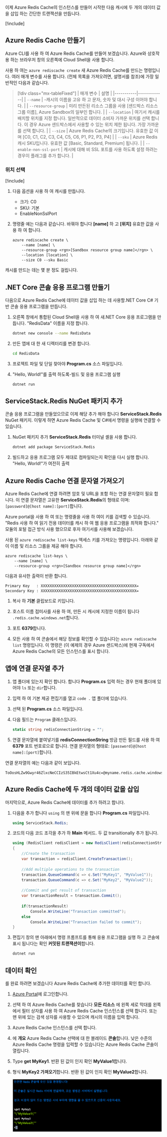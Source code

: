 이제 Azure Redis Cache의 인스턴스를 만들어 시작한 다음 캐시에 두 개의 데이터 값을 삽입 하는 간단한 트랜잭션을 만듭니다.

<!-- Activate the sandbox -->
[!include[](../../../includes/azure-sandbox-activate.md)]

## <a name="create-an-azure-redis-cache"></a>Azure Redis Cache 만들기

Azure CLI를 사용 하 여 Azure Redis Cache를 만들어 보겠습니다. Azure와 상호작용 하는 브라우저 창의 오른쪽에 Cloud Shell을 사용 합니다.

사용 하 여는 `azure rediscache create` 새 Azure Redis Cache를 만드는 명령입니다. 여러 매개 변수를 사용 합니다. (전체 목록을 가져오려면, 설명서를 참조)에 가장 일반적인 다음과 같습니다.

> [!div class="mx-tableFixed"]
> | 매개 변수 | 설명 |
> |-----------|-------------|
> | `--name`    | -캐시의 이름을 고유 하 고 문자, 숫자 및 대시 구성 이어야 합니다. |
> | `--resource-group` | 미리 만든된 리소스 그룹을 사용 <rgn>[샌드박스 리소스 그룹 이름]</rgn>, Azure Sandbox의 일부인 합니다. |
> | `--location` | 여기서 캐시를 배치할 위치를 지정 합니다. 일반적으로 데이터 소비자 가까운 위치를 선택 합니다. 이 경우 Azure 샌드박스에서 사용할 수 있는 위치 제한 됩니다. 가장 가까운를 선택 합니다. |
> | `--size` | Azure Redis Cache의 크기입니다. 유효한 값 이며 [C0, C1, C2, C3, C4, C5, C6, P1, P2, P3, P4] |
> | `--sku` | Azure Redis 캐시 SKU입니다. 유효한 값 [Basic, Standard, Premium] 됩니다. |
> | `--enable-non-ssl-port` | 캐시에 대해 비 SSL 포트를 사용 하도록 설정 하려는 경우이 플래그를 추가 합니다. |

### <a name="selecting-a-location"></a>위치 선택
<!-- Resource selection -->
[!include[](../../../includes/azure-sandbox-regions-first-mention-note.md)]

1. 다음 옵션을 사용 하 여 캐시를 만듭니다.
    - 크기: C0
    - SKU: 기본
    - EnableNonSslPort
    
1. 명령줄 예는 다음과 같습니다. 바꿔야 합니다 **[name]** 하 고 **[위치]** 유효한 값을 사용 하 여 합니다.

    ```azurecli
    azure rediscache create \
        --name [name] \
        --resource-group <rgn>[Sandbox resource group name]</rgn> \
        --location [location] \
        --size C0 --sku Basic
    ```

캐시를 만드는 데는 몇 분 정도 걸립니다.

## <a name="create-a-net-core-console-application"></a>.NET Core 콘솔 응용 프로그램 만들기

다음으로 Azure Redis Cache에 데이터 값을 삽입 하는 데 사용할.NET Core C# 기반 콘솔 응용 프로그램을 만듭니다.

1. 오른쪽 창에서 통합된 Cloud Shell을 사용 하 여 새.NET Core 응용 프로그램을 만듭니다. "RedisData" 이름을 지정 합니다.

    ```bash
    dotnet new console --name RedisData
    ```
    
1. 만든 앱에 대 한 새 디렉터리를 변경 합니다.

    ```bash
    cd RedisData
    ```
    
1. 프로젝트 파일 및 단일 찾아야 **Program.cs** 소스 파일입니다.

1. "Hello, World!"를 출력 하도록-빌드 및 응용 프로그램 실행

    ```bash
    dotnet run
    ```
    
## <a name="add-the-servicestackredis-nuget-package"></a>ServiceStack.Redis NuGet 패키지 추가

콘솔 응용 프로그램을 만들었으므로 이제 해당 추가 해야 합니다 **ServiceStack.Redis** NuGet 패키지. 이렇게 하면 Azure Redis Cache 및 C#에서 명령을 실행에 연결할 수 있습니다.

1. NuGet 패키지 추가 **ServiceStack.Redis** 터미널 셸을 사용 합니다.

    ```bash
    dotnet add package ServiceStack.Redis
    ```
    
1. 빌드하고 응용 프로그램 모두 제대로 컴파일되는지 확인을 다시 실행 합니다. "Hello, World!"가 여전히 출력

## <a name="get-your-azure-redis-cache-connection-string"></a>Azure Redis Cache 연결 문자열 가져오기

Azure Redis Cache에 연결 하려면 암호 및 URL을 포함 하는 연결 문자열이 필요 합니다. 이 연결 문자열은 고유한 **ServiceStack.Redis**의 형태로 이며: `[password]@[host name]:[port]`합니다.

Azure portal을 사용 하 여 또는 명령줄을 사용 하 여이 키를 검색할 수 있습니다. "Redis 사용 하 여 읽기 전용 데이터를 캐시 하 여 웹 응용 프로그램을 최적화 합니다." 모듈의 포털 접근 방식 사용 했으므로 후자 여기서를 사용해 보겠습니다.

사용 된 `azure rediscache list-keys` 액세스 키를 가져오는 명령입니다. 아래와 같이 이름 및 리소스 그룹을 제공 해야 합니다.

```azurecli
azure rediscache list-keys \
    --name [name] \
    --resource-group <rgn>[Sandbox resource group name]</rgn>
```

다음과 유사한 출력이 반환 합니다.

```output
Primary Key   : XXXXXXXXXXXXXXXXXXXXXXXXXXXXXXXXXXXXXXXXXXX=
Secondary Key : XXXXXXXXXXXXXXXXXXXXXXXXXXXXXXXXXXXXXXXXXXX=
```

1. 복사 하 **기본** 클립보드로 키입니다.

1. 호스트 이름 접미사를 사용 하 여, 만든 시 캐시에 지정한 이름이 됩니다 `.redis.cache.windows.net`합니다.

1. 포트 **6379**합니다.

1. 모든 사용 하 여 콘솔에서 해당 정보를 확인할 수 있습니다는 `azure rediscache list` 명령입니다. 이 명령은 (이 예제의 경우 Azure 샌드박스)에 현재 구독에서 Azure Redis Cache의 모든 인스턴스를 표시 합니다.

## <a name="add-the-connection-string-to-your-app"></a>앱에 연결 문자열 추가

1. 앱 폴더에 있는지 확인 합니다. 합니다 **Program.cs** 입력 하는 경우 현재 폴더에 있어야 `ls` 또는 `dir`합니다.

1. 입력 하 여 기본 제공 편집기를 열고 `code .` 앱 폴더에 있습니다.

1. 선택 된 **Program.cs** 소스 파일입니다.

1. 다음 필드는 `Program` 클래스입니다.

    ```csharp
    static string redisConnectionString = "";
    ```

1. 연결 문자열에 붙여넣기를 **redisConnectionString** 방금 만든 필드를 사용 하 여 **6379** 포트 번호로으로 합니다. 연결 문자열의 형태로: `[password]@[host name]:[port]`합니다.

연결 문자열의 예는 다음과 같이 보입니다.

```output
ToOosHLZw9Gwyr46ZlxcNeCCIzS35IBkEtwsCt1Xu4c=@myname.redis.cache.windows.net:6379
```
    
## <a name="insert-two-data-values-into-your-azure-redis-cache"></a>Azure Redis Cache에 두 개의 데이터 값을 삽입

마지막으로, Azure Redis Cache에 데이터를 추가 하려고 합니다.

1. 다음을 추가 합니다 `using` 의 맨 위에 문을 합니다 **Program.cs** 파일입니다.

    ```csharp
    using ServiceStack.Redis;
    ```

1. 코드의 다음 코드 조각을 추가 하 **Main** 메서드. 두 값 transitionally 추가 됩니다.

    ```csharp
    using (RedisClient redisClient = new RedisClient(redisConnectionString))
    {
        //Create the transaction
        var transaction = redisClient.CreateTransaction();

        //Add multiple operations to the transaction
        transaction.QueueCommand(c => c.Set("MyKey1", "MyValue1"));
        transaction.QueueCommand(c => c.Set("MyKey2", "MyValue2"));

        //Commit and get result of transaction
        var transactionResult = transaction.Commit();

        if(transactionResult)
            Console.WriteLine("Transaction committed");
        else
            Console.WriteLine("Transaction failed to commit");
    }
    ```
1. 편집기 창의 맨 아래에서 명령 프롬프트를 통해 응용 프로그램을 실행 하 고 콘솔에 표시 됩니다는 확인 **커밋된 트랜잭션이**합니다. 

    ```bash
    dotnet run
    ```
    
## <a name="verify-your-data"></a>데이터 확인

를 완료 하려면 보겠습니다 Azure Redis Cache에 추가한 데이터를 확인 합니다.

1. [Azure Portal](https://portal.azure.com?azure-portal=true)에 로그인합니다.

1. 선택 하 여 Azure Redis Cache를 찾습니다 **모든 리소스** 에 왼쪽 세로 막대를 왼쪽에서 필터 상자를 사용 하 여 Azure Redis Cache 인스턴스를 선택 합니다. 또는 맨 위에 있는 검색 상자를 사용할 수 있으며 캐시의 이름을 입력 합니다.

1. Azure Redis Cache 인스턴스를 선택 합니다.

1. 에 **개요** Azure Redis Cache 선택에 대 한 블레이드 **콘솔**합니다. 낮은 수준의 Azure Redis Cache 명령을 입력할 수 있습니다는 Azure Redis Cache 콘솔이 열립니다.

1. Type **get MyKey1**. 반환 된 값이 인지 확인 **MyValue1**합니다.

1. 형식 **MyKey2 가져오기**합니다. 반환 된 값이 인지 확인 **MyValue2**합니다.

    ![Azure Redis Cache 콘솔 MyKey1 및 MyKey2 값을 보여 주는 스크린샷.](../media/4-redis-console.png)